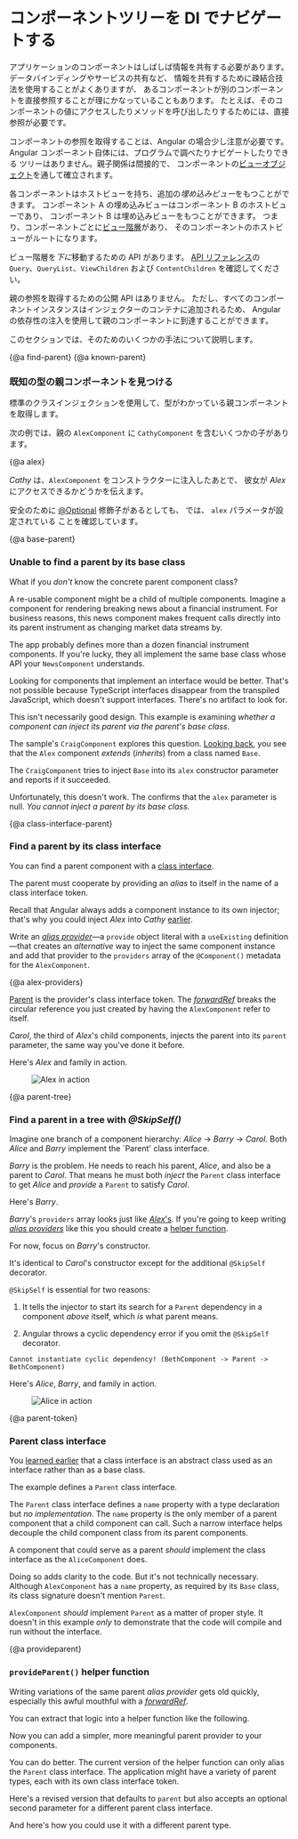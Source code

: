 # コンポーネントツリーを DI でナビゲートする

アプリケーションのコンポーネントはしばしば情報を共有する必要があります。
データバインディングやサービスの共有など、
情報を共有するために疎結合技法を使用することがよくありますが、
あるコンポーネントが別のコンポーネントを直接参照することが理にかなっていることもあります。 
たとえば、そのコンポーネントの値にアクセスしたりメソッドを呼び出したりするためには、直接参照が必要です。

コンポーネントの参照を取得することは、Angular の場合少し注意が必要です。
Angular コンポーネント自体には、プログラムで調べたりナビゲートしたりできる
ツリーはありません。親子関係は間接的で、
コンポーネントの[ビューオブジェクト](guide/glossary#view)を通して確立されます。

各コンポーネントはホストビューを持ち、追加の*埋め込みビュー*をもつことができます。
コンポーネント A の埋め込みビューはコンポーネント B のホストビューであり、
コンポーネント B は埋め込みビューをもつことができます。
つまり、コンポーネントごとに[ビュー階層](guide/glossary#view-hierarchy)があり、
そのコンポーネントのホストビューがルートになります。

ビュー階層を*下に*移動するための API があります。
[API リファレンス](api/)の `Query`、`QueryList`、`ViewChildren` 
および `ContentChildren` を確認してください。

親の参照を取得するための公開 API はありません。
ただし、すべてのコンポーネントインスタンスはインジェクターのコンテナに追加されるため、
Angular の依存性の注入を使用して親のコンポーネントに到達することができます。

このセクションでは、そのためのいくつかの手法について説明します。

{@a find-parent}
{@a known-parent}


### 既知の型の親コンポーネントを見つける

標準のクラスインジェクションを使用して、型がわかっている親コンポーネントを取得します。

次の例では、親の `AlexComponent` に `CathyComponent` を含むいくつかの子があります。

{@a alex}


<code-example path="dependency-injection-in-action/src/app/parent-finder.component.ts" region="alex-1" header="parent-finder.component.ts (AlexComponent v.1)" linenums="false">

</code-example>



*Cathy* は、`AlexComponent` をコンストラクターに注入したあとで、
彼女が *Alex* にアクセスできるかどうかを伝えます。

<code-example path="dependency-injection-in-action/src/app/parent-finder.component.ts" region="cathy" header="parent-finder.component.ts (CathyComponent)" linenums="false">

</code-example>



安全のために [@Optional](guide/dependency-injection-in-action#optional) 修飾子があるとしても、
<live-example name="dependency-injection-in-action"></live-example> では、
`alex` パラメータが設定されている
ことを確認しています。


{@a base-parent}


### Unable to find a parent by its base class

What if you *don't* know the concrete parent component class?

A re-usable component might be a child of multiple components.
Imagine a component for rendering breaking news about a financial instrument.
For business reasons, this news component makes frequent calls
directly into its parent instrument as changing market data streams by.

The app probably defines more than a dozen financial instrument components.
If you're lucky, they all implement the same base class
whose API your `NewsComponent` understands.


<div class="alert is-helpful">



Looking for components that implement an interface would be better.
That's not possible because TypeScript interfaces disappear
from the transpiled JavaScript, which doesn't support interfaces.
There's no artifact to look for.

</div>



This isn't necessarily good design.
This example is examining *whether a component can
inject its parent via the parent's base class*.

The sample's `CraigComponent` explores this question. [Looking back](#alex),
you see that the `Alex` component *extends* (*inherits*) from a class named `Base`.

<code-example path="dependency-injection-in-action/src/app/parent-finder.component.ts" region="alex-class-signature" header="parent-finder.component.ts (Alex class signature)" linenums="false">

</code-example>



The `CraigComponent` tries to inject `Base` into its `alex` constructor parameter and reports if it succeeded.

<code-example path="dependency-injection-in-action/src/app/parent-finder.component.ts" region="craig" header="parent-finder.component.ts (CraigComponent)" linenums="false">

</code-example>



Unfortunately, this doesn't work.
The <live-example name="dependency-injection-in-action"></live-example>
confirms that the `alex` parameter is null.
*You cannot inject a parent by its base class.*



{@a class-interface-parent}


### Find a parent by its class interface

You can find a parent component with a [class interface](guide/dependency-injection-in-action#class-interface).

The parent must cooperate by providing an *alias* to itself in the name of a class interface token.

Recall that Angular always adds a component instance to its own injector;
that's why you could inject *Alex* into *Cathy* [earlier](#known-parent).

Write an [*alias provider*](guide/dependency-injection-in-action#useexisting)&mdash;a `provide` object literal with a `useExisting`
definition&mdash;that creates an *alternative* way to inject the same component instance
and add that provider to the `providers` array of the `@Component()` metadata for the `AlexComponent`.

{@a alex-providers}


<code-example path="dependency-injection-in-action/src/app/parent-finder.component.ts" region="alex-providers" header="parent-finder.component.ts (AlexComponent providers)" linenums="false">

</code-example>


[Parent](#parent-token) is the provider's class interface token.
The [*forwardRef*](guide/dependency-injection-in-action#forwardref) breaks the circular reference you just created by having the `AlexComponent` refer to itself.

*Carol*, the third of *Alex*'s child components, injects the parent into its `parent` parameter,
the same way you've done it before.

<code-example path="dependency-injection-in-action/src/app/parent-finder.component.ts" region="carol-class" header="parent-finder.component.ts (CarolComponent class)" linenums="false">

</code-example>



Here's *Alex* and family in action.

<figure>
  <img src="generated/images/guide/dependency-injection-in-action/alex.png" alt="Alex in action">
</figure>



{@a parent-tree}


### Find a parent in a tree with _@SkipSelf()_

Imagine one branch of a component hierarchy: *Alice* -> *Barry* -> *Carol*.
Both *Alice* and *Barry* implement the `Parent' class interface.

*Barry* is the problem. He needs to reach his parent, *Alice*, and also be a parent to *Carol*.
That means he must both *inject* the `Parent` class interface to get *Alice* and
*provide* a `Parent` to satisfy *Carol*.

Here's *Barry*.

<code-example path="dependency-injection-in-action/src/app/parent-finder.component.ts" region="barry" header="parent-finder.component.ts (BarryComponent)" linenums="false">

</code-example>



*Barry*'s `providers` array looks just like [*Alex*'s](#alex-providers).
If you're going to keep writing [*alias providers*](guide/dependency-injection-in-action#useexisting) like this you should create a [helper function](#provideparent).

For now, focus on *Barry*'s constructor.

<code-tabs>

  <code-pane header="Barry's constructor" path="dependency-injection-in-action/src/app/parent-finder.component.ts" region="barry-ctor">

  </code-pane>

  <code-pane header="Carol's constructor" path="dependency-injection-in-action/src/app/parent-finder.component.ts" region="carol-ctor">

  </code-pane>

</code-tabs>


It's identical to *Carol*'s constructor except for the additional `@SkipSelf` decorator.

`@SkipSelf` is essential for two reasons:

1. It tells the injector to start its search for a `Parent` dependency in a component *above* itself,
which *is* what parent means.

2. Angular throws a cyclic dependency error if you omit the `@SkipSelf` decorator.

  `Cannot instantiate cyclic dependency! (BethComponent -> Parent -> BethComponent)`

Here's *Alice*, *Barry*, and family in action.


<figure>
  <img src="generated/images/guide/dependency-injection-in-action/alice.png" alt="Alice in action">
</figure>



{@a parent-token}


###  Parent class interface
You [learned earlier](guide/dependency-injection-in-action#class-interface) that a class interface is an abstract class used as an interface rather than as a base class.

The example defines a `Parent` class interface.

<code-example path="dependency-injection-in-action/src/app/parent-finder.component.ts" region="parent" header="parent-finder.component.ts (Parent class-interface)" linenums="false">

</code-example>



The `Parent` class interface defines a `name` property with a type declaration but *no implementation*.
The `name` property is the only member of a parent component that a child component can call.
Such a narrow interface helps decouple the child component class from its parent components.

A component that could serve as a parent *should* implement the class interface as the `AliceComponent` does.

<code-example path="dependency-injection-in-action/src/app/parent-finder.component.ts" region="alice-class-signature" header="parent-finder.component.ts (AliceComponent class signature)" linenums="false">

</code-example>



Doing so adds clarity to the code.  But it's not technically necessary.
Although `AlexComponent` has a `name` property, as required by its `Base` class,
its class signature doesn't mention `Parent`.

<code-example path="dependency-injection-in-action/src/app/parent-finder.component.ts" region="alex-class-signature" header="parent-finder.component.ts (AlexComponent class signature)" linenums="false">

</code-example>



<div class="alert is-helpful">



`AlexComponent` *should* implement `Parent` as a matter of proper style.
It doesn't in this example *only* to demonstrate that the code will compile and run without the interface.


</div>



{@a provideparent}


### `provideParent()` helper function

Writing variations of the same parent *alias provider* gets old quickly,
especially this awful mouthful with a [*forwardRef*](guide/dependency-injection-in-action#forwardref).

<code-example path="dependency-injection-in-action/src/app/parent-finder.component.ts" region="alex-providers" header="dependency-injection-in-action/src/app/parent-finder.component.ts" linenums="false">

</code-example>

You can extract that logic into a helper function like the following.

<code-example path="dependency-injection-in-action/src/app/parent-finder.component.ts" region="provide-the-parent" header="dependency-injection-in-action/src/app/parent-finder.component.ts" linenums="false">

</code-example>

Now you can add a simpler, more meaningful parent provider to your components.

<code-example path="dependency-injection-in-action/src/app/parent-finder.component.ts" region="alice-providers" header="dependency-injection-in-action/src/app/parent-finder.component.ts" linenums="false">

</code-example>


You can do better. The current version of the helper function can only alias the `Parent` class interface.
The application might have a variety of parent types, each with its own class interface token.

Here's a revised version that defaults to `parent` but also accepts an optional second parameter for a different parent class interface.

<code-example path="dependency-injection-in-action/src/app/parent-finder.component.ts" region="provide-parent" header="dependency-injection-in-action/src/app/parent-finder.component.ts" linenums="false">

</code-example>


And here's how you could use it with a different parent type.

<code-example path="dependency-injection-in-action/src/app/parent-finder.component.ts" region="beth-providers" header="dependency-injection-in-action/src/app/parent-finder.component.ts" linenums="false">

</code-example>

